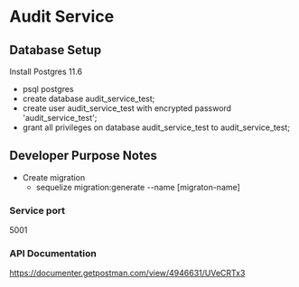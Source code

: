 # Audit Service 

## Database Setup 

Install Postgres 11.6 

- psql postgres
- create database audit_service_test;
- create user audit_service_test with encrypted password 'audit_service_test';
- grant all privileges on database audit_service_test to audit_service_test;


## Developer Purpose Notes

- Create migration 
    -  sequelize migration:generate --name [migraton-name]

### Service port 

5001

### API Documentation

https://documenter.getpostman.com/view/4946631/UVeCRTx3


